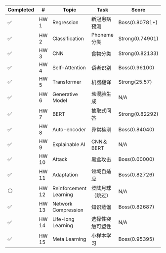 | Completed | #                                  | Topic                  | Task                   | Score |
| --------- | ---------------------------------- | ---------------------- | ---------------------- | ----- |
| ✅         | HW 1     | Regression             | 新冠患病预测 | Boss(0.80781*)    |
| ✅         | HW 2 | Classification         | Phoneme 分类           | Strong(0.74901)    |
| ✅         | HW 3         | CNN                    | 食物分类               | Strong(0.82133)    |
| ✅         | HW 4 | Self-Attention         | 语者识别           | Boss(0.96100)    |
| ✅          | HW 5                               | Transformer            |  机器翻译                      | Strong(25.57)    |
| ✅          | HW 6                               | Generative Model       |     动漫脸生成                   | N/A    |
| ✅          | HW 7                               | BERT                   |    抽取式问答                    | Strong(0.82292)    |
| ✅          | HW 8                               | Auto-encoder           |             异常检测           | Boss(0.84040)    |
| ✅          | HW 9                               | Explainable AI         |       CNN＆BERT                 | N/A    |
| ✅          | HW 10                              | Attack                 |         黑盒攻击               | Boss(0.00000)    |
| ✅          | HW 11                              | Adaptation             |   领域自适应                     | Boss(0.82726)    |
| ⚪          | HW 12                              | Reinforcement Learning |  登陆月球（跳过）                      | N/A   |
| ✅          | HW 13                              | Network Compression    |  知识蒸馏                      | Boss(0.82687)    |
| ✅          | HW 14                              | Life-long Learning     |   选择性突触可塑性                     | N/A    |
| ✅          | HW 15                              | Meta Learning          |   小样本学习                     | Boss(0.95395)    |
<!-- 带星号的分数为public的分数 -->